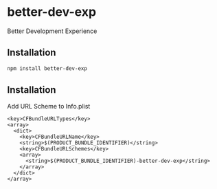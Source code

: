 # better-dev-exp

Better Development Experience

## Installation

```sh
npm install better-dev-exp
```

## Installation

Add URL Scheme to Info.plist

```
<key>CFBundleURLTypes</key>
<array>
  <dict>
    <key>CFBundleURLName</key>
    <string>$(PRODUCT_BUNDLE_IDENTIFIER)</string>
    <key>CFBundleURLSchemes</key>
    <array>
      <string>$(PRODUCT_BUNDLE_IDENTIFIER)-better-dev-exp</string>
    </array>
  </dict>
</array>
```
